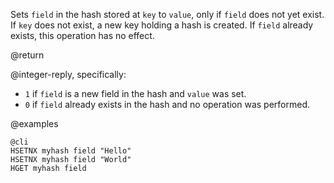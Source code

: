 Sets `field` in the hash stored at `key` to `value`, only if `field` does not
yet exist. If `key` does not exist, a new key holding a hash is created. If
`field` already exists, this operation has no effect.

@return

@integer-reply, specifically:

* `1` if `field` is a new field in the hash and `value` was set.
* `0` if `field` already exists in the hash and no operation was performed.

@examples

    @cli
    HSETNX myhash field "Hello"
    HSETNX myhash field "World"
    HGET myhash field

